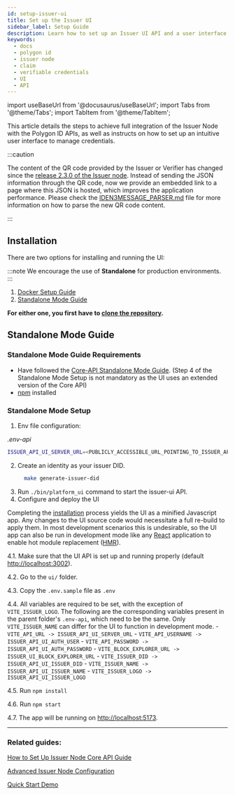```yaml
---
id: setup-issuer-ui
title: Set up the Issuer UI 
sidebar_label: Setup Guide
description: Learn how to set up an Issuer UI API and a user interface.
keywords: 
  - docs
  - polygon id
  - issuer node
  - claim
  - verifiable credentials
  - UI
  - API
---
```


import useBaseUrl from '@docusaurus/useBaseUrl';
import Tabs from '@theme/Tabs';
import TabItem from '@theme/TabItem';

This article details the steps to achieve full integration of the Issuer Node with the Polygon ID APIs, as well as instructs on how to set up an intuitive user interface to manage credentials.

:::caution

The content of the QR code provided by the Issuer or Verifier has changed since the <ins>[release 2.3.0 of the Issuer node](https://github.com/0xPolygonID/issuer-node/releases/tag/v2.3.0)</ins>. Instead of sending the JSON information through the QR code, now we provide an embedded link to a page where this JSON is hosted, which improves the application performance.  Please check the <ins>[IDEN3MESSAGE_PARSER.md](https://github.com/0xPolygonID/polygonid-flutter-sdk/blob/fix/rev-status/IDEN3MESSAGE_PARSER.md)</ins> file for more information on how to parse the new QR code content.

:::

## Installation

There are two options for installing and running the UI:

:::note
We encourage the use of **Standalone** for production environments.
:::


1. [Docker Setup Guide](#https://github.com/0xPolygonID/issuer-node)
2. [Standalone Mode Guide](#standalone-mode-guide)

**For either one, you first have to [clone the repository](https://github.com/0xPolygonID/issuer-node).**


## Standalone Mode Guide

### Standalone Mode Guide Requirements

 - Have followed the [Core-API Standalone Mode Guide](setup-issuer-core.md#standalone-mode-guide). (Step 4 of the Standalone Mode Setup is not mandatory as the UI uses an extended version of the Core API)
 - [npm](https://www.npmjs.com/) installed

### Standalone Mode Setup

1. Env file configuration:
  
  *.env-api*
  ```bash
  ISSUER_API_UI_SERVER_URL=<PUBLICLY_ACCESSIBLE_URL_POINTING_TO_ISSUER_API_UI_SERVER_PORT>
  ```

2. Create an identity as your issuer DID.
    ```bash
      make generate-issuer-did
    ```
3. Run `./bin/platform_ui` command to start the issuer-ui API.
4. Configure and deploy the UI
  
  Completing the [installation](#installation) process yields the UI as a minified Javascript app. Any changes to the UI source code would necessitate a full re-build to apply them. In most development scenarios this is undesirable, so the UI app can also be run in development mode like any [React](https://17.reactjs.org/) application to enable hot module replacement ([HMR](https://webpack.js.org/guides/hot-module-replacement/)).

  4.1. Make sure that the UI API is set up and running properly (default <http://localhost:3002>).
  
  4.2. Go to the `ui/` folder.
  
  4.3. Copy the `.env.sample` file as `.env`
  
  4.4. All variables are required to be set, with the exception of `VITE_ISSUER_LOGO`. The following 
  are the corresponding variables present in the parent folder's `.env-api`, which need to be the same. Only `VITE_ISSUER_NAME` can differ for the UI to function in development mode.
      - `VITE_API_URL -> ISSUER_API_UI_SERVER_URL`
      - `VITE_API_USERNAME -> ISSUER_API_UI_AUTH_USER`
      - `VITE_API_PASSWORD -> ISSUER_API_UI_AUTH_PASSWORD`
      - `VITE_BLOCK_EXPLORER_URL -> ISSUER_UI_BLOCK_EXPLORER_URL`
      - `VITE_ISSUER_DID -> ISSUER_API_UI_ISSUER_DID`
      - `VITE_ISSUER_NAME -> ISSUER_API_UI_ISSUER_NAME`
      - `VITE_ISSUER_LOGO -> ISSUER_API_UI_ISSUER_LOGO`
  
  4.5. Run `npm install`
  
  4.6. Run `npm start`
  
  4.7. The app will be running on <http://localhost:5173>.

---

### Related guides: 

[How to Set Up Issuer Node Core API Guide](setup-issuer-core.md)

[Advanced Issuer Node Configuration](issuer-configuration.md)

[Quick Start Demo](../quick-start-demo.md)